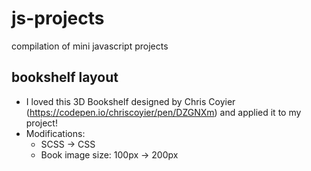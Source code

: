 # js-projects
compilation of mini javascript projects

## bookshelf layout
- I loved this 3D Bookshelf designed by Chris Coyier (https://codepen.io/chriscoyier/pen/DZGNXm) and applied it to my project! 
- Modifications: 
    - SCSS -> CSS
    - Book image size: 100px -> 200px